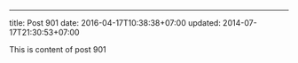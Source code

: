 ---
title: Post 901
date: 2016-04-17T10:38:38+07:00
updated: 2014-07-17T21:30:53+07:00

This is content of post 901